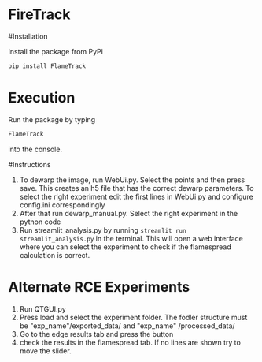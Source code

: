# FireTrack

#Installation

Install the package from PyPi

```bash
pip install FlameTrack
```

# Execution

Run the package by typing

```bash
FlameTrack
```

into the console.

#Instructions

1. To dewarp the image, run WebUi.py. Select the points and then press save. This creates an h5 file that has the
   correct dewarp parameters. To select the right experiment edit the first lines in WebUi.py and configure config.ini
   correspondingly
2. After that run dewarp_manual.py. Select the right experiment in the python code
3. Run streamlit_analysis.py by running `streamlit run streamlit_analysis.py` in the terminal. This will open a web
   interface where you can select the experiment to check if the flamespread calculation is correct.

# Alternate RCE Experiments

1. Run QTGUI.py
2. Press load and select the experiment folder. The fodler structure must be "exp_name"/exported_data/ and "exp_name"
   /processed_data/
3. Go to the edge results tab and press the button
4. check the results in the flamespread tab. If no lines are shown try to move the slider.
